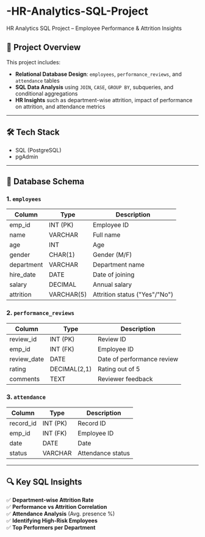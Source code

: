 # -HR-Analytics-SQL-Project
 HR Analytics SQL Project – Employee Performance &amp; Attrition Insights

## 📁 Project Overview

This project includes:

- **Relational Database Design**: `employees`, `performance_reviews`, and `attendance` tables  
- **SQL Data Analysis** using `JOIN`, `CASE`, `GROUP BY`, subqueries, and conditional aggregations  
- **HR Insights** such as department-wise attrition, impact of performance on attrition, and attendance metrics

---

## 🛠️ Tech Stack

- SQL (PostgreSQL)
- pgAdmin 

---

## 🧱 Database Schema

### 1. `employees`
| Column       | Type          | Description                      |
|--------------|---------------|----------------------------------|
| emp_id       | INT (PK)      | Employee ID                      |
| name         | VARCHAR       | Full name                        |
| age          | INT           | Age                              |
| gender       | CHAR(1)       | Gender (M/F)                     |
| department   | VARCHAR       | Department name                  |
| hire_date    | DATE          | Date of joining                  |
| salary       | DECIMAL       | Annual salary                    |
| attrition    | VARCHAR(5)    | Attrition status ("Yes"/"No")    |

### 2. `performance_reviews`
| Column       | Type          | Description                      |
|--------------|---------------|----------------------------------|
| review_id    | INT (PK)      | Review ID                        |
| emp_id       | INT (FK)      | Employee ID                      |
| review_date  | DATE          | Date of performance review       |
| rating       | DECIMAL(2,1)  | Rating out of 5                  |
| comments     | TEXT          | Reviewer feedback                |

### 3. `attendance`
| Column       | Type          | Description                      |
|--------------|---------------|----------------------------------|
| record_id    | INT (PK)      | Record ID                        |
| emp_id       | INT (FK)      | Employee ID                      |
| date         | DATE          | Date                             |
| status       | VARCHAR       | Attendance status                |

---

## 🔍 Key SQL Insights

✅ **Department-wise Attrition Rate**  
✅ **Performance vs Attrition Correlation**  
✅ **Attendance Analysis** (Avg. presence %)  
✅ **Identifying High-Risk Employees**  
✅ **Top Performers per Department**

